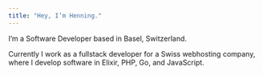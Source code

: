 ```yaml
---
title: "Hey, I’m Henning."
---
```


I’m a Software Developer based in Basel, Switzerland.

Currently I work as a fullstack developer for a Swiss webhosting company, where I develop software in Elixir, PHP, Go, and JavaScript.
